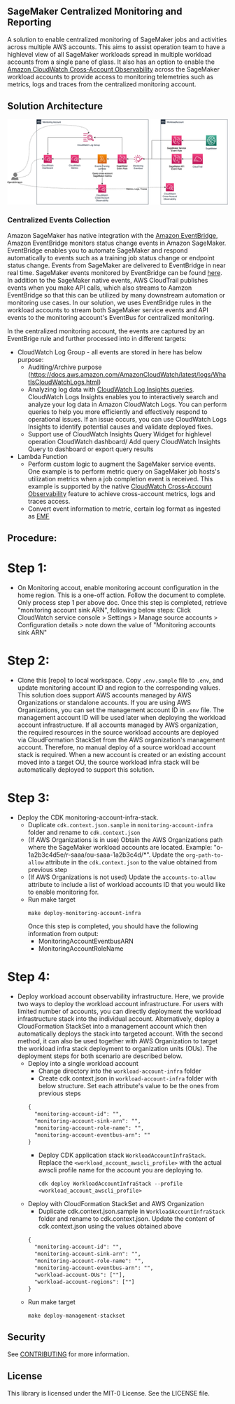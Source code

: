## SageMaker Centralized Monitoring and Reporting

A solution to enable centralized monitoring of SageMaker jobs and activities across multiple AWS accounts. This aims to assist operation team to have a highlevel view of all SageMaker workloads spread in multiple workload accounts from a single pane of glass. It also has an option to enable the [Amazon CloudWatch Cross-Account Observability](https://aws.amazon.com/blogs/aws/new-amazon-cloudwatch-cross-account-observability/) across the SageMaker workload accounts to provide access to monitoring telemetries such as metrics, logs and traces from the centralized monitoring account.

## Solution Architecture
![Solution Architecture](Architecture.png?raw=true "Solution Architecture")
### Centralized Events Collection
Amazon SageMaker has native integration with the [Amazon EventBridge](https://docs.aws.amazon.com/eventbridge/latest/userguide/eb-what-is.html), Amazon EventBridge monitors status change events in Amazon SageMaker. EventBridge enables you to automate SageMaker and respond automatically to events such as a training job status change or endpoint status change. Events from SageMaker are delivered to EventBridge in near real time. SageMaker events monitored by EventBridge can be found [here](https://docs.aws.amazon.com/sagemaker/latest/dg/automating-sagemaker-with-eventbridge.html). In addition to the SageMaker native events, AWS CloudTrail publishes events when you make API calls, which also streams to Aamzon EventBridge so that this can be utilized by many downstream automation or monitoring use cases. In our solution, we uses EventBridge rules in the workload accounts to stream both SageMaker service events and API events to the monitoring account's EventBus for centralized monitoring.

In the centralized monitoring account, the events are captured by an EventBrige rule and further processed into in different targets:
* CloudWatch Log Group - all events are stored in here has below purpose:
  * Auditing/Archive purpose (https://docs.aws.amazon.com/AmazonCloudWatch/latest/logs/WhatIsCloudWatchLogs.html)
  * Analyzing log data with [CloudWatch Log Insights queries](https://docs.aws.amazon.com/AmazonCloudWatch/latest/logs/AnalyzingLogData.html). CloudWatch Logs Insights enables you to interactively search and analyze your log data in Amazon CloudWatch Logs. You can perform queries to help you more efficiently and effectively respond to operational issues. If an issue occurs, you can use CloudWatch Logs Insights to identify potential causes and validate deployed fixes.
  * Support use of CloudWatch Insights Query Widget for highlevel operation CloudWatch dashboard/ Add query CloudWatch Insights Query to dashboard or export query results
* Lambda Function
  * Perform custom logic to augment the SageMaker service events. One example is to perform metric query on SageMaker job hosts's utilization metrics when a job completion event is received. This example is supported by the native [CloudWatch Cross-Account Observability](https://docs.aws.amazon.com/AmazonCloudWatch/latest/monitoring/CloudWatch-Unified-Cross-Account.html) feature to achieve cross-account metrics, logs and traces access.
  * Convert event information to metric, certain log format as ingested as [EMF](https://docs.aws.amazon.com/AmazonCloudWatch/latest/monitoring/CloudWatch_Embedded_Metric_Format.html)

## Procedure:

# Step 1:
* On Monitoring accout, enable monitoring account configuration in the home region. This is a one-off action. Follow the document [](https://docs.aws.amazon.com/AmazonCloudWatch/latest/monitoring/CloudWatch-Unified-Cross-Account-Setup.html#Unified-Cross-Account-Setup-ConfigureMonitoringAccount) to complete. Only process step 1 per above doc.
Once this step is completed, retrieve "monitoring account sink ARN", following below steps:
Click CloudWatch service console > Settings > Manage source accounts > Configuration details > note down the value of "Monitoring accounts sink ARN"

# Step 2:  
* Clone this [repo] to local workspace. Copy `.env.sample` file to `.env`, and update monitoring account ID and region to the corresponding values. This solution does support AWS accounts managed by AWS Organizations or standalone accounts. 
If you are using AWS Organizations, you can set the management account ID in `.env` file. The management account ID will be used later when deploying the workload account infrastructure. If all accounts managed by AWS organization, the required resources in the source workload accounts are deployed via CloudFormation StackSet from the AWS organization's management account. Therefore, no manual deploy of a source workload account stack is required. When a new account is created or an existing account moved into a target OU, the source workload infra stack will be automatically deployed to support this solution.

# Step 3:  
* Deploy the CDK monitoring-account-infra-stack. 
  * Duplicate `cdk.context.json.sample` in `monitoring-account-infra` folder and rename to `cdk.context.json`
  * (If AWS Organizations is in use) Obtain the AWS Organizations path where the SageMaker workload accounts are located. Example: "o-1a2b3c4d5e/r-saaa/ou-saaa-1a2b3c4d/*". Update the `org-path-to-allow` attribute in the `cdk.context.json` to the value obtained from previous step
  * (If AWS Organizations is not used) Update the `accounts-to-allow` attribute to include a list of workload accounts ID that you would like to enable monitoring for.
  * Run make target
    ```
    make deploy-monitoring-account-infra
    ```
    Once this step is completed, you should have the following information from output:
    * MonitoringAccountEventbusARN 
    * MonitoringAccountRoleName

# Step 4:
* Deploy workload account observability infrastructure. Here, we provide two ways to deploy the workload account infrastructure. For users with limited number of accounts, you can directly deployment the workload infrastructure stack into the individual account. Alternatively, deploy a CloudFormation StackSet into a management account which then automatically deploys the stack into targeted account. With the second method, it can also be used together with AWS Organization to target the workload infra stack deployment to organization units (OUs). The deployment steps for both scenario are described below.
  * Deploy into a single workload account
    * Change directory into the `workload-account-infra` folder
    * Create cdk.context.json in `workload-account-infra` folder with below structure. Set each attribute's value to be the ones from previous steps
    ```
    {
      "monitoring-account-id": "",
      "monitoring-account-sink-arn": "",
      "monitoring-account-role-name": "",
      "monitoring-account-eventbus-arn": ""
    }
    ```
    * Deploy CDK application stack `WorkloadAccountInfraStack`. Replace the `<workload_account_awscli_profile>` with the actual awscli profile name for the account you are deploying to.
      ```
      cdk deploy WorkloadAccountInfraStack --profile <workload_account_awscli_profile>
      ```
  * Deploy with CloudFormation StackSet and AWS Organization
    * Duplicate cdk.context.json.sample in `WorkloadAccountInfraStack` folder and rename to cdk.context.json. Update the content of cdk.context.json using the values obtained above
    ```
    {
      "monitoring-account-id": "",
      "monitoring-account-sink-arn": "",
      "monitoring-account-role-name": "",
      "monitoring-account-eventbus-arn": "",
      "workload-account-OUs": [""],
      "workload-account-regions": [""]
    }
    ```
  * Run make target
    ```
    make deploy-management-stackset
    ```

## Security

See [CONTRIBUTING](CONTRIBUTING.md#security-issue-notifications) for more information.

## License

This library is licensed under the MIT-0 License. See the LICENSE file.

